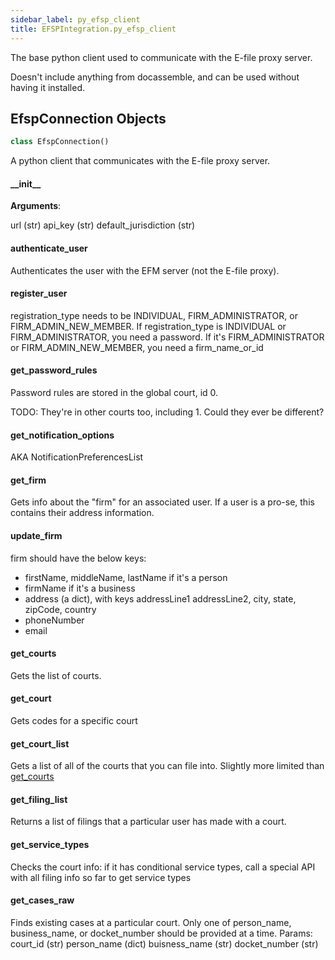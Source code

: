 ```yaml
---
sidebar_label: py_efsp_client
title: EFSPIntegration.py_efsp_client
---
```


The base python client used to communicate with the E-file proxy server.

Doesn&#x27;t include anything from docassemble, and can be used without having it installed.

## EfspConnection Objects

```python
class EfspConnection()
```

A python client that communicates with the E-file proxy server.

#### \_\_init\_\_

**Arguments**:

  url (str)
  api_key (str)
  default_jurisdiction (str)

#### authenticate\_user

Authenticates the user with the EFM server (not the E-file proxy).

#### register\_user

registration_type needs to be INDIVIDUAL, FIRM_ADMINISTRATOR, or FIRM_ADMIN_NEW_MEMBER.
If registration_type is INDIVIDUAL or FIRM_ADMINISTRATOR, you need a password.
If it&#x27;s FIRM_ADMINISTRATOR or FIRM_ADMIN_NEW_MEMBER, you need a firm_name_or_id

#### get\_password\_rules

Password rules are stored in the global court, id 0.

TODO: They&#x27;re in other courts too, including 1. Could they ever be different?

#### get\_notification\_options

AKA NotificationPreferencesList

#### get\_firm

Gets info about the &quot;firm&quot; for an associated user. If a user is a pro-se, this
contains their address information.

#### update\_firm

firm should have the below keys:
* firstName, middleName, lastName if it&#x27;s a person
* firmName if it&#x27;s a business
* address (a dict), with keys addressLine1 addressLine2, city, state, zipCode, country
* phoneNumber
* email

#### get\_courts

Gets the list of courts.

#### get\_court

Gets codes for a specific court

#### get\_court\_list

Gets a list of all of the courts that you can file into. Slightly more limited than
[get_courts](#get_courts)

#### get\_filing\_list

Returns a list of filings that a particular user has made with a court.

#### get\_service\_types

Checks the court info: if it has conditional service types, call a special API with all filing info so far to get service types

#### get\_cases\_raw

Finds existing cases at a particular court. Only one of person_name, business_name, or docket_number should be
provided at a time.
Params:
court_id (str)
person_name (dict)
buisness_name (str)
docket_number (str)

